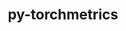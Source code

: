 ---
title: "py-torchmetrics"
layout: cache
categories: [package, develop-2024-03-24]
meta: {"versions": ["1.3.2"], "compilers": ["apple-clang@=15.0.0", "gcc@=11.4.0"], "oss": ["ubuntu22.04", "ventura"], "platforms": ["darwin", "linux"], "targets": ["aarch64", "neoverse_v1", "neoverse_v2", "x86_64_v3"], "stacks": ["e4s", "e4s-neoverse-v2", "e4s-neoverse_v1", "ml-darwin-aarch64-mps", "ml-linux-x86_64-cpu", "ml-linux-x86_64-cuda", "ml-linux-x86_64-rocm", "root"], "num_specs": 19, "num_specs_by_stack": {"ml-darwin-aarch64-mps": 4, "root": 19, "e4s-neoverse_v1": 1, "e4s-neoverse-v2": 1, "e4s": 1, "ml-linux-x86_64-cpu": 4, "ml-linux-x86_64-rocm": 4, "ml-linux-x86_64-cuda": 4}}
spec_details: [{"hash": "felsqlipbai5hrenyymhnhvkikcnfoud", "compiler": "apple-clang@=15.0.0", "versions": ["1.3.2"], "os": "ventura", "platform": "darwin", "target": "aarch64", "variants": ["build_system=python_pip"], "stacks": ["ml-darwin-aarch64-mps", "root"], "size": "-", "tarball": "https://binaries.spack.io/releases/develop-2024-03-24/build_cache/darwin-ventura-aarch64/apple-clang-15.0.0/py-torchmetrics-1.3.2/darwin-ventura-aarch64-apple-clang-15.0.0-py-torchmetrics-1.3.2-felsqlipbai5hrenyymhnhvkikcnfoud.spack"}, {"hash": "koayok6cuw6re3tul72qmg5vmw4kt2td", "compiler": "apple-clang@=15.0.0", "versions": ["1.3.2"], "os": "ventura", "platform": "darwin", "target": "aarch64", "variants": ["build_system=python_pip"], "stacks": ["ml-darwin-aarch64-mps", "root"], "size": "-", "tarball": "https://binaries.spack.io/releases/develop-2024-03-24/build_cache/darwin-ventura-aarch64/apple-clang-15.0.0/py-torchmetrics-1.3.2/darwin-ventura-aarch64-apple-clang-15.0.0-py-torchmetrics-1.3.2-koayok6cuw6re3tul72qmg5vmw4kt2td.spack"}, {"hash": "4popercvxvhofaks2yzygio6av65c5uh", "compiler": "apple-clang@=15.0.0", "versions": ["1.3.2"], "os": "ventura", "platform": "darwin", "target": "aarch64", "variants": ["build_system=python_pip"], "stacks": ["ml-darwin-aarch64-mps", "root"], "size": "-", "tarball": "https://binaries.spack.io/releases/develop-2024-03-24/build_cache/darwin-ventura-aarch64/apple-clang-15.0.0/py-torchmetrics-1.3.2/darwin-ventura-aarch64-apple-clang-15.0.0-py-torchmetrics-1.3.2-4popercvxvhofaks2yzygio6av65c5uh.spack"}, {"hash": "dhq5z4jvwu3nmlppvwpv46bvhcwz5upb", "compiler": "apple-clang@=15.0.0", "versions": ["1.3.2"], "os": "ventura", "platform": "darwin", "target": "aarch64", "variants": ["build_system=python_pip"], "stacks": ["ml-darwin-aarch64-mps", "root"], "size": "-", "tarball": "https://binaries.spack.io/releases/develop-2024-03-24/build_cache/darwin-ventura-aarch64/apple-clang-15.0.0/py-torchmetrics-1.3.2/darwin-ventura-aarch64-apple-clang-15.0.0-py-torchmetrics-1.3.2-dhq5z4jvwu3nmlppvwpv46bvhcwz5upb.spack"}, {"hash": "5qp23uyxjc4hzdkrkjirnkxsjx577w5x", "compiler": "gcc@=11.4.0", "versions": ["1.3.2"], "os": "ubuntu22.04", "platform": "linux", "target": "neoverse_v1", "variants": ["build_system=python_pip"], "stacks": ["root", "e4s-neoverse_v1"], "size": "-", "tarball": "https://binaries.spack.io/releases/develop-2024-03-24/build_cache/linux-ubuntu22.04-neoverse_v1/gcc-11.4.0/py-torchmetrics-1.3.2/linux-ubuntu22.04-neoverse_v1-gcc-11.4.0-py-torchmetrics-1.3.2-5qp23uyxjc4hzdkrkjirnkxsjx577w5x.spack"}, {"hash": "n54rslmehprbpxkuy4pebbqxmuld6eyj", "compiler": "gcc@=11.4.0", "versions": ["1.3.2"], "os": "ubuntu22.04", "platform": "linux", "target": "neoverse_v2", "variants": ["build_system=python_pip"], "stacks": ["e4s-neoverse-v2", "root"], "size": "-", "tarball": "https://binaries.spack.io/releases/develop-2024-03-24/build_cache/linux-ubuntu22.04-neoverse_v2/gcc-11.4.0/py-torchmetrics-1.3.2/linux-ubuntu22.04-neoverse_v2-gcc-11.4.0-py-torchmetrics-1.3.2-n54rslmehprbpxkuy4pebbqxmuld6eyj.spack"}, {"hash": "24wxhncuvrkokwliwyag2uaetdajjqd5", "compiler": "gcc@=11.4.0", "versions": ["1.3.2"], "os": "ubuntu22.04", "platform": "linux", "target": "x86_64_v3", "variants": ["build_system=python_pip"], "stacks": ["e4s", "root"], "size": "-", "tarball": "https://binaries.spack.io/releases/develop-2024-03-24/build_cache/linux-ubuntu22.04-x86_64_v3/gcc-11.4.0/py-torchmetrics-1.3.2/linux-ubuntu22.04-x86_64_v3-gcc-11.4.0-py-torchmetrics-1.3.2-24wxhncuvrkokwliwyag2uaetdajjqd5.spack"}, {"hash": "34xzpo7pakijadnllwvi3m2dkuxtxip2", "compiler": "gcc@=11.4.0", "versions": ["1.3.2"], "os": "ubuntu22.04", "platform": "linux", "target": "x86_64_v3", "variants": ["build_system=python_pip"], "stacks": ["root", "ml-linux-x86_64-cpu"], "size": "-", "tarball": "https://binaries.spack.io/releases/develop-2024-03-24/build_cache/linux-ubuntu22.04-x86_64_v3/gcc-11.4.0/py-torchmetrics-1.3.2/linux-ubuntu22.04-x86_64_v3-gcc-11.4.0-py-torchmetrics-1.3.2-34xzpo7pakijadnllwvi3m2dkuxtxip2.spack"}, {"hash": "t6wbir2sufibfioazzh5bs3bvx62qeby", "compiler": "gcc@=11.4.0", "versions": ["1.3.2"], "os": "ubuntu22.04", "platform": "linux", "target": "x86_64_v3", "variants": ["build_system=python_pip"], "stacks": ["root", "ml-linux-x86_64-rocm"], "size": "-", "tarball": "https://binaries.spack.io/releases/develop-2024-03-24/build_cache/linux-ubuntu22.04-x86_64_v3/gcc-11.4.0/py-torchmetrics-1.3.2/linux-ubuntu22.04-x86_64_v3-gcc-11.4.0-py-torchmetrics-1.3.2-t6wbir2sufibfioazzh5bs3bvx62qeby.spack"}, {"hash": "wvqlghjcq455leyxitgsug3hua72li3f", "compiler": "gcc@=11.4.0", "versions": ["1.3.2"], "os": "ubuntu22.04", "platform": "linux", "target": "x86_64_v3", "variants": ["build_system=python_pip"], "stacks": ["ml-linux-x86_64-cuda", "root"], "size": "-", "tarball": "https://binaries.spack.io/releases/develop-2024-03-24/build_cache/linux-ubuntu22.04-x86_64_v3/gcc-11.4.0/py-torchmetrics-1.3.2/linux-ubuntu22.04-x86_64_v3-gcc-11.4.0-py-torchmetrics-1.3.2-wvqlghjcq455leyxitgsug3hua72li3f.spack"}, {"hash": "3s2a3t6gdelvgxohmesbx2kmwdayvkx5", "compiler": "gcc@=11.4.0", "versions": ["1.3.2"], "os": "ubuntu22.04", "platform": "linux", "target": "x86_64_v3", "variants": ["build_system=python_pip"], "stacks": ["root", "ml-linux-x86_64-cpu"], "size": "-", "tarball": "https://binaries.spack.io/releases/develop-2024-03-24/build_cache/linux-ubuntu22.04-x86_64_v3/gcc-11.4.0/py-torchmetrics-1.3.2/linux-ubuntu22.04-x86_64_v3-gcc-11.4.0-py-torchmetrics-1.3.2-3s2a3t6gdelvgxohmesbx2kmwdayvkx5.spack"}, {"hash": "duudo24cw4xsvd74ueho2653al5ebq6h", "compiler": "gcc@=11.4.0", "versions": ["1.3.2"], "os": "ubuntu22.04", "platform": "linux", "target": "x86_64_v3", "variants": ["build_system=python_pip"], "stacks": ["ml-linux-x86_64-cuda", "root"], "size": "-", "tarball": "https://binaries.spack.io/releases/develop-2024-03-24/build_cache/linux-ubuntu22.04-x86_64_v3/gcc-11.4.0/py-torchmetrics-1.3.2/linux-ubuntu22.04-x86_64_v3-gcc-11.4.0-py-torchmetrics-1.3.2-duudo24cw4xsvd74ueho2653al5ebq6h.spack"}, {"hash": "cqtl3yo2qtniwo44ecl6t3hce4ctol2z", "compiler": "gcc@=11.4.0", "versions": ["1.3.2"], "os": "ubuntu22.04", "platform": "linux", "target": "x86_64_v3", "variants": ["build_system=python_pip"], "stacks": ["root", "ml-linux-x86_64-cpu"], "size": "-", "tarball": "https://binaries.spack.io/releases/develop-2024-03-24/build_cache/linux-ubuntu22.04-x86_64_v3/gcc-11.4.0/py-torchmetrics-1.3.2/linux-ubuntu22.04-x86_64_v3-gcc-11.4.0-py-torchmetrics-1.3.2-cqtl3yo2qtniwo44ecl6t3hce4ctol2z.spack"}, {"hash": "t4j6mdznhobhqulesgdu4l3np54ipxga", "compiler": "gcc@=11.4.0", "versions": ["1.3.2"], "os": "ubuntu22.04", "platform": "linux", "target": "x86_64_v3", "variants": ["build_system=python_pip"], "stacks": ["ml-linux-x86_64-cuda", "root"], "size": "-", "tarball": "https://binaries.spack.io/releases/develop-2024-03-24/build_cache/linux-ubuntu22.04-x86_64_v3/gcc-11.4.0/py-torchmetrics-1.3.2/linux-ubuntu22.04-x86_64_v3-gcc-11.4.0-py-torchmetrics-1.3.2-t4j6mdznhobhqulesgdu4l3np54ipxga.spack"}, {"hash": "vktvtnved7eect4fa5rgdjmolkrvlmdc", "compiler": "gcc@=11.4.0", "versions": ["1.3.2"], "os": "ubuntu22.04", "platform": "linux", "target": "x86_64_v3", "variants": ["build_system=python_pip"], "stacks": ["root", "ml-linux-x86_64-rocm"], "size": "-", "tarball": "https://binaries.spack.io/releases/develop-2024-03-24/build_cache/linux-ubuntu22.04-x86_64_v3/gcc-11.4.0/py-torchmetrics-1.3.2/linux-ubuntu22.04-x86_64_v3-gcc-11.4.0-py-torchmetrics-1.3.2-vktvtnved7eect4fa5rgdjmolkrvlmdc.spack"}, {"hash": "t4hdwmoeslyrox65joaegrlpouz4umtl", "compiler": "gcc@=11.4.0", "versions": ["1.3.2"], "os": "ubuntu22.04", "platform": "linux", "target": "x86_64_v3", "variants": ["build_system=python_pip"], "stacks": ["root", "ml-linux-x86_64-rocm"], "size": "-", "tarball": "https://binaries.spack.io/releases/develop-2024-03-24/build_cache/linux-ubuntu22.04-x86_64_v3/gcc-11.4.0/py-torchmetrics-1.3.2/linux-ubuntu22.04-x86_64_v3-gcc-11.4.0-py-torchmetrics-1.3.2-t4hdwmoeslyrox65joaegrlpouz4umtl.spack"}, {"hash": "xdx7lhdqiygrgwijpvg2cumoljulxrnc", "compiler": "gcc@=11.4.0", "versions": ["1.3.2"], "os": "ubuntu22.04", "platform": "linux", "target": "x86_64_v3", "variants": ["build_system=python_pip"], "stacks": ["root", "ml-linux-x86_64-rocm"], "size": "-", "tarball": "https://binaries.spack.io/releases/develop-2024-03-24/build_cache/linux-ubuntu22.04-x86_64_v3/gcc-11.4.0/py-torchmetrics-1.3.2/linux-ubuntu22.04-x86_64_v3-gcc-11.4.0-py-torchmetrics-1.3.2-xdx7lhdqiygrgwijpvg2cumoljulxrnc.spack"}, {"hash": "phvi5cmavqu3yh4lon4gf5znbpboll7q", "compiler": "gcc@=11.4.0", "versions": ["1.3.2"], "os": "ubuntu22.04", "platform": "linux", "target": "x86_64_v3", "variants": ["build_system=python_pip"], "stacks": ["root", "ml-linux-x86_64-cpu"], "size": "-", "tarball": "https://binaries.spack.io/releases/develop-2024-03-24/build_cache/linux-ubuntu22.04-x86_64_v3/gcc-11.4.0/py-torchmetrics-1.3.2/linux-ubuntu22.04-x86_64_v3-gcc-11.4.0-py-torchmetrics-1.3.2-phvi5cmavqu3yh4lon4gf5znbpboll7q.spack"}, {"hash": "7crfydev3ysdgwdub6jdruzz3vsxh7uq", "compiler": "gcc@=11.4.0", "versions": ["1.3.2"], "os": "ubuntu22.04", "platform": "linux", "target": "x86_64_v3", "variants": ["build_system=python_pip"], "stacks": ["ml-linux-x86_64-cuda", "root"], "size": "-", "tarball": "https://binaries.spack.io/releases/develop-2024-03-24/build_cache/linux-ubuntu22.04-x86_64_v3/gcc-11.4.0/py-torchmetrics-1.3.2/linux-ubuntu22.04-x86_64_v3-gcc-11.4.0-py-torchmetrics-1.3.2-7crfydev3ysdgwdub6jdruzz3vsxh7uq.spack"}]
---
